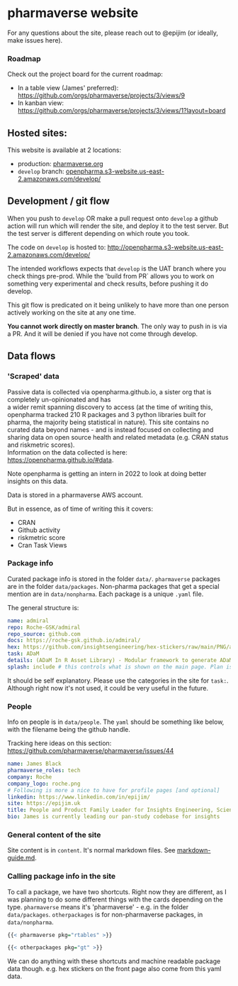 
# pharmaverse website

For any questions about the site, please reach out to @epijim (or ideally, make issues here).

### Roadmap

Check out the project board for the current roadmap: 

* In a table view (James' preferred): https://github.com/orgs/pharmaverse/projects/3/views/9
* In kanban view: https://github.com/orgs/pharmaverse/projects/3/views/1?layout=board

## Hosted sites:

This website is available at 2 locations:

- production: [pharmaverse.org](https://pharmaverse.org)
- `develop` branch: [openpharma.s3-website.us-east-2.amazonaws.com/develop/](http://openpharma.s3-website.us-east-2.amazonaws.com/develop/)

## Development / git flow

When you push to  `develop` OR make a pull request onto `develop` a github action will run which will render the site, and deploy 
it to the test server. But the test server is different depending on which route you took.

The code on `develop` is hosted to: http://openpharma.s3-website.us-east-2.amazonaws.com/develop/

The intended workflows expects that `develop` is the UAT branch where you check things pre-prod. 
While the 'build from PR` allows you to work on something very experimental and check results, before pushing it do develop.

This git flow is predicated on it being unlikely to have more than one person actively working on the site at any one time. 

**You cannot work directly on master branch**. The only way to push in is via a PR. And it will be denied if 
you have not come through develop.

## Data flows

### 'Scraped' data

Passive data is collected via openpharma.github.io, a sister org that is completely un-opinionated and has  
a wider remit spanning discovery to access (at the time of writing this, openpharma tracked 210 R packages and 3 python libraries built for pharma, 
the majority being statistical in nature). 
This site contains no curated data beyond names - and is instead focused on 
collecting and sharing data on open source health and related metadata (e.g. CRAN status and riskmetric scores).  
Information on the data collected is here: https://openpharma.github.io/#data. 

Note openpharma is getting an intern in 2022 to look at doing better insights on this data.

Data is stored in a pharmaverse AWS account.

But in essence, as of time of writing this it covers:

- CRAN
- Github activity
- riskmetric score
- Cran Task Views

### Package info

Curated package info is stored in the folder `data/`. `pharmaverse` packages are in the folder `data/packages`. Non-pharma packages that get a special 
mention are in `data/nonpharma`. Each package is a unique `.yaml` file. 

The general structure is:

```yaml
name: admiral
repo: Roche-GSK/admiral
repo_source: github.com
docs: https://roche-gsk.github.io/admiral/
hex: https://github.com/insightsengineering/hex-stickers/raw/main/PNG/admiral.png
task: ADaM
details: (ADaM In R Asset Library) - Modular framework to generate ADaM via R functions relying on community contributions
splash: include # this controls what is shown on the main page. Plan is to deprecate and put all hex's up
```

It should be self explanatory. Please use the categories in the site for `task:`. Although right now it's not used, it could be very 
useful in the future.

### People

Info on people is in `data/people`. The `yaml` should be something like below, with the filename being the github handle.

Tracking here ideas on this section: https://github.com/pharmaverse/pharmaverse/issues/44

```yaml 
name: James Black
pharmaverse_roles: tech
company: Roche
company_logo: roche.png
# Following is more a nice to have for profile pages [and optional]
linkedin: https://www.linkedin.com/in/epijim/
site: https://epijim.uk
title: People and Product Family Leader for Insights Engineering, Scientific Computing Environment Product Owner
bio: James is currently leading our pan-study codebase for insights
```

### General content of the site

Site content is in `content`. It's normal markdown files. See [markdown-guide.md](markdown-guide.md). 

### Calling package info in the site

 To call a package, we have two shortcuts. Right now they are different, as I was 
planning to do some different things with the cards depending on the type. `pharmaverse` means it's 'pharmaverse' - e.g. in the folder 
`data/packages`. `otherpackages` is for non-pharmaverse packages, in `data/nonpharma`.

```r
{{< pharmaverse pkg="rtables" >}}

{{< otherpackages pkg="gt" >}}
```

We can do anything with these shortcuts and machine readable package data though. e.g. hex stickers on the front page also come from this
yaml data.
